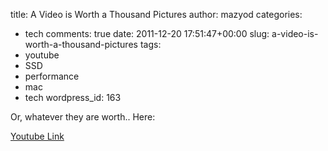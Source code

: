 title: A Video is Worth a Thousand Pictures
author: mazyod
categories:
- tech
comments: true
date: 2011-12-20 17:51:47+00:00
slug: a-video-is-worth-a-thousand-pictures
tags:
- youtube
- SSD
- performance
- mac
- tech
wordpress_id: 163

Or, whatever they are worth.. Here:

[Youtube Link](http://www.youtube.com/watch?v=vI8s0cqzc9c&w;=420&h;=315)
